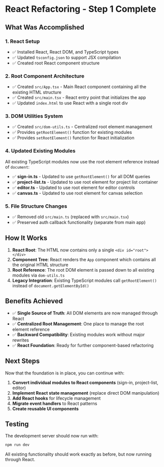 # React Refactoring - Step 1 Complete

## What Was Accomplished

### 1. React Setup
- ✅ Installed React, React DOM, and TypeScript types
- ✅ Updated `tsconfig.json` to support JSX compilation
- ✅ Created root React component structure

### 2. Root Component Architecture
- ✅ Created `src/App.tsx` - Main React component containing all the existing HTML structure
- ✅ Created `src/main.tsx` - React entry point that initializes the app
- ✅ Updated `index.html` to use React with a single root div

### 3. DOM Utilities System
- ✅ Created `src/dom-utils.ts` - Centralized root element management
- ✅ Provides `getRootElement()` function for existing modules
- ✅ Provides `setRootElement()` function for React initialization

### 4. Updated Existing Modules
All existing TypeScript modules now use the root element reference instead of `document`:

- ✅ **sign-in.ts** - Updated to use `getRootElement()` for all DOM queries
- ✅ **project-list.ts** - Updated to use root element for project list container  
- ✅ **editor.ts** - Updated to use root element for editor controls
- ✅ **canvas.ts** - Updated to use root element for canvas selection

### 5. File Structure Changes
- ✅ Removed old `src/main.ts` (replaced with `src/main.tsx`)
- ✅ Preserved auth callback functionality (separate from main app)

## How It Works

1. **React Root**: The HTML now contains only a single `<div id="root"></div>`
2. **Component Tree**: React renders the `App` component which contains all the original HTML structure
3. **Root Reference**: The root DOM element is passed down to all existing modules via `dom-utils.ts`
4. **Legacy Integration**: Existing TypeScript modules call `getRootElement()` instead of `document.getElementById()`

## Benefits Achieved

- ✅ **Single Source of Truth**: All DOM elements are now managed through React
- ✅ **Centralized Root Management**: One place to manage the root element reference
- ✅ **Backward Compatibility**: Existing modules work without major rewrites
- ✅ **React Foundation**: Ready for further component-based refactoring

## Next Steps

Now that the foundation is in place, you can continue with:

1. **Convert individual modules to React components** (sign-in, project-list, editor)
2. **Implement React state management** (replace direct DOM manipulation)
3. **Add React hooks** for lifecycle management
4. **Migrate event handlers** to React patterns
5. **Create reusable UI components**

## Testing

The development server should now run with:
```bash
npm run dev
```

All existing functionality should work exactly as before, but now running through React.